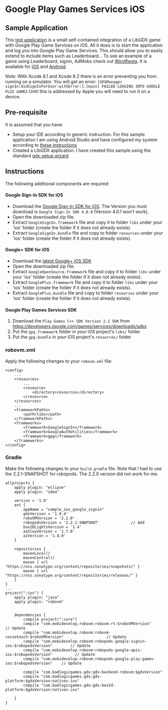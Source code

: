 # Google Play Games Services iOS

## Sample Application

This [test application](https://github.com/julienvillegas/libgdx-GPGS) is a small self-contained integration of a LibGDX game with Google Play Game Services on iOS.
All it does is to start the application and log you into Google Play Game Services.
This should allow you to easily extend to include items such as Leaderboard...
To see an example of a game using Leaderboard, signin, AdMobs check out [Wordfiesta](wordfiesta.com). It is available for [iOS](https://itunes.apple.com/bj/app/word-fiesta-free-version/id1050452690?mt=8) and [Android](https://play.google.com/store/apps/details?id=com.wordfiesta.free_version). 

*Note:* With Xcode 8.1 and Xcode 8.2 there is an error preventing you from running on a simulator.
You will get an error: `[GPGManager signIn:didSignInForUser:withError:]:[main] FAILED LOGGING INTO GOOGLE PLUS GAMES`
Until this is addressed by Apple you will need to run it on a device.


## Pre-requisite

It is assumed that you have:
* Setup your IDE according to generic instruction. For this sample application I am using Android Studio and have configured my system according to [these instructions](https://github.com/libgdx/libgdx/wiki/Setting-up-your-Development-Environment-%28Eclipse%2C-Intellij-IDEA%2C-NetBeans%29)
* Created a LibGDX application. I have created this sample using the standard [gdx-setup wizard](https://github.com/libgdx/libgdx/wiki/Project-Setup-Gradle)

## Instructions

The following additional components are required:

#### Google Sign-In SDK for iOS

* Download the [Google Sign-In SDK for iOS](https://developers.google.com/identity/sign-in/ios/sdk/). The Version you must download is `Google Sign-In SDK 4.0.0` (Version 4.0.1 won't work).
* Open the downloaded zip file.
* Extract `GoogleSignIn.framework` file and copy it to folder `libs` under your 'ios' folder (create the folder if it does not already exists).
* Extract `GoogleSignIn.bundle` file and copy to folder `resources` under your 'ios' folder (create the folder if it does not already exists).

#### Google+ SDK for iOS

* Download the [latest Google+ iOS SDK](https://developers.google.com/+/mobile/ios/getting-started)
* Open the downloaded zip file.
* Extract `GoogleOpenSource.framework` file and copy it to folder `libs` under your 'ios' folder (create the folder if it does not already exists).
* Extract `GooglePlus.framework` file and copy it to folder `libs` under your 'ios' folder (create the folder if it does not already exists).
* Extract `GooglePlus.bundle` file and copy to folder `resources` under your 'ios' folder (create the folder if it does not already exists).

#### Google Play Games Services SDK  

1. Download the `Play Games C++ SDK Version 2.1 SDK` from https://developers.google.com/games/services/downloads/sdks
2. Put the `gpg.framework` folder in your iOS project's `libs/` folder
3. Put the `gpg.bundle` in your iOS project's `resources/` folder

### robovm.xml


Apply the following changes to your `robovm.xml` file:

```
<config>
    ...
    <resources>
        ...
        <resource>
            <directory>resources</directory>
        </resource>
    </resources>
    ...
    <frameworkPaths>
        <path>libs</path>
    </frameworkPaths>
    <frameworks>
    	<framework>GoogleSignIn</framework>
    	<framework>GoogleAuthUtilities</framework>
        <framework>gpg</framework>
    </frameworks>
</config>
```

### Gradle

Make the following changes to your `build.gradle` file.
Note that I had to use the 2.2.1-SNAPSHOT for robopods. The 2.2.0 version did not work for me.

```
allprojects {
    apply plugin: "eclipse"
    apply plugin: "idea"

    version = '1.0'
    ext {
        appName = "sample_ios_google_signin"
        gdxVersion = '1.9.4'
        roboVMVersion = '2.2.0'
        robopodsVersion = '2.2.1-SNAPSHOT'				// Add
        box2DLightsVersion = '1.4'
        ashleyVersion = '1.7.0'
        aiVersion = '1.8.0'
    }

    repositories {
        mavenLocal()
        mavenCentral()
        maven { url "https://oss.sonatype.org/content/repositories/snapshots/" }
        maven { url "https://oss.sonatype.org/content/repositories/releases/" }
    }
}
...
project(":ios") {
    apply plugin: "java"
    apply plugin: "robovm"


    dependencies {
        compile project(":core")
        compile "com.mobidevelop.robovm:robovm-rt:$roboVMVersion"							// Update
        compile "com.mobidevelop.robovm:robovm-cocoatouch:$roboVMVersion"					// Update
        compile "com.mobidevelop.robovm:robopods-google-signin-ios:$robopodsVersion"		// Update
        compile "com.mobidevelop.robovm:robopods-google-apis-ios:$robopodsVersion"			// Update
        compile "com.mobidevelop.robovm:robopods-google-play-games-ios:$robopodsVersion"	// Update

        compile "com.badlogicgames.gdx:gdx-backend-robovm:$gdxVersion"
        compile "com.badlogicgames.gdx:gdx-platform:$gdxVersion:natives-ios"
        compile "com.badlogicgames.gdx:gdx-box2d-platform:$gdxVersion:natives-ios"

    }
}
```



